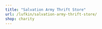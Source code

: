 ```yaml
---
title: "Salvation Army Thrift Store"
url: /lufkin/salvation-army-thrift-store/
shop: charity
---
```

